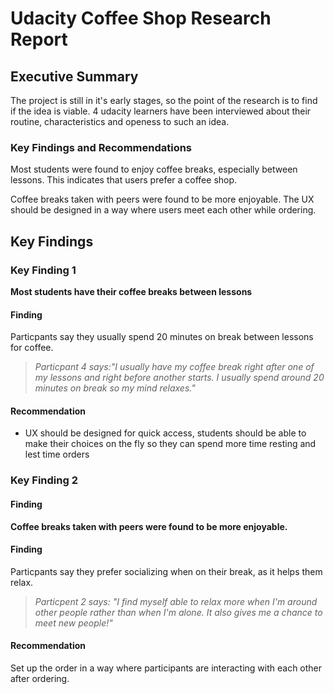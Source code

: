 # Udacity Coffee Shop Research Report

## Executive Summary

The project is still in it's early stages, so the point of the research is to find if the idea is viable. 4 udacity learners have been interviewed about their routine, characteristics and openess to such an idea.

### Key Findings and Recommendations

Most students were found to enjoy coffee breaks, especially between lessons. This indicates that users prefer a coffee shop.

Coffee breaks taken with peers were found to be more enjoyable. The UX should be designed in a way where users meet each other while ordering.


## Key Findings


### Key Finding 1

**Most students have their coffee breaks between lessons**


#### Finding

Particpants say they usually spend 20 minutes on break between lessons for coffee.

   > *Particpant 4 says:"I usually have my coffee break right after one of my lessons and right before another starts. I usually spend around 20 minutes on break so my mind relaxes."*


#### Recommendation

* UX should be designed for quick access, students should be able to make their choices on the fly so they can spend more time resting and lest time orders



### Key Finding 2

#### Finding

**Coffee breaks taken with peers were found to be more enjoyable.**

#### Finding

Particpants say they prefer socializing when on their break, as it helps them relax.

   > *Particpent 2 says: "I find myself able to relax more when I'm around other people rather than when I'm alone. It also gives me a chance to meet new people!"*

#### Recommendation

Set up the order in a way where participants are interacting with each other after ordering.